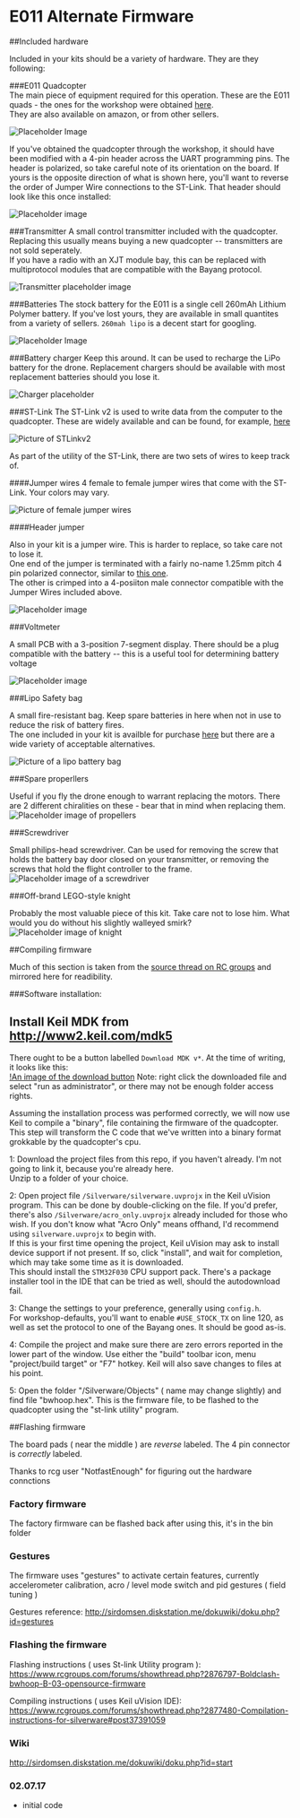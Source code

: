 # E011 Alternate Firmware

##Included hardware

Included in your kits should be a variety of hardware. They are they following:

###E011 Quadcopter  
The main piece of equipment required for this operation. These are the E011 quads - the ones for the workshop were obtained [here](https://www.banggood.com/Eachine-E011-Mini-2_4G-Headless-Mode-With-60000RPM-716-Coreless-Motor-Toy-Brick-RC-Quadcopter-RTF-p-1135724.html?rmmds=search).  
They are also available on amazon, or from other sellers.

![Placeholder Image](/images/placeholder.jpg)

If you've obtained the quadcopter through the workshop, it should have been modified with a 4-pin header across the UART programming pins. 
The header is polarized, so take careful note of its orientation on the board. If yours is the opposite direction of what is shown here, you'll want to reverse the order of Jumper Wire connections to the ST-Link.
That header should look like this once installed: 

![Placeholder image](/images/placeholder.jpg)

###Transmitter
A small control transmitter included with the quadcopter. Replacing this usually means buying a new quadcopter -- transmitters are not sold seperately.  
If you have a radio with an XJT module bay, this can be replaced with multiprotocol modules that are compatible with the Bayang protocol.

![Transmitter placeholder image](/images/placeholder.jpg)


###Batteries
The stock battery for the E011 is a single cell 260mAh Lithium Polymer battery. If you've lost yours, they are available in small quantites from a variety of sellers. `260mah lipo` is a decent start for googling.

![Placeholder Image](/images/placeholder.jpg)

###Battery charger
Keep this around. It can be used to recharge the LiPo battery for the drone.
Replacement chargers should be available with most replacement batteries should you lose it.

![Charger placeholder](/images/placeholder.jpg)

###ST-Link
The ST-Link v2 is used to write data from the computer to the quadcopter. These are widely available and can be found, for example, [here](https://www.ebay.com/sch/i.html?_from=R40&_trksid=p2380057.m570.l1313.TR12.TRC2.A0.H0.Xst-link.TRS0&_nkw=st-link&_sacat=0)

![Picture of STLinkv2](/images/st-link-v2-programmer-for-stm8-stm32.jpg)

As part of the utility of the ST-Link, there are two sets of wires to keep track of.

####Jumper wires
4 female to female jumper wires that come with the ST-Link. Your colors may vary.

![Picture of female jumper wires](/images/jumper-wires.jpg)

####Header jumper

Also in your kit is a jumper wire. This is harder to replace, so take care not to lose it.  
One end of the jumper is terminated with a fairly no-name 1.25mm pitch 4 pin polarized connector, similar to [this one](https://smile.amazon.com/1-25mm-Polarized-Connector-5-9inch-Skywalking/dp/B00HTIV6G8).  
The other is crimped into a 4-posiiton male connector compatible with the Jumper Wires included above.

![Placeholder image](/images/placeholder.jpg)

###Voltmeter

A small PCB with a 3-position 7-segment display. There should be a plug compatible with the battery -- this is a useful tool for determining battery voltage

![Placeholder image](/images/placeholder.jpg)

###Lipo Safety bag

A small fire-resistant bag. Keep spare batteries in here when not in use to reduce the risk of battery fires.  
The one included in your kit is availble for purchase [here](https://www.banggood.com/Realacc-New-Model-Lipo-Battery-Explosion-Proof-Bag-10x12cm-for-RC-Quadcopter-Battery-p-1054590.html?rmmds=myorder&cur_warehouse=CN) but there are a wide variety of acceptable alternatives.

![Picture of a lipo battery bag](/images/lipo-bag.jpg)

###Spare properllers

Useful if you fly the drone enough to warrant replacing the motors. There are 2 different chiralities on these - bear that in mind when replacing them.
![Placeholder image of propellers](/images/placeholder.jpg)

###Screwdriver

Small philips-head screwdriver. Can be used for removing the screw that holds the battery bay door closed on your transmitter, or removing the screws that hold the flight controller to the frame.
![Placeholder image of a screwdriver](/images/placeholder.jpg)

###Off-brand LEGO-style knight

Probably the most valuable piece of this kit. Take care not to lose him. What would you do without his slightly walleyed smirk?
![Placeholder image of knight](/images/placeholder.jpg)


##Compiling firmware

Much of this section is taken from the [source thread on RC groups](https://www.rcgroups.com/forums/showthread.php?2877480-Compilation-instructions-for-silverware#post37391059) and mirrored here for readibility.

###Software installation:

## Install Keil MDK from http://www2.keil.com/mdk5  

There ought to be a button labelled `Download MDK v*`. At the time of writing, it looks like this:  
[!An image of the download button](/images/download.png)
Note: right click the downloaded file and select "run as administrator", or there may not be enough folder access rights.


Assuming the installation process was performed correctly, we will now use Keil to compile a "binary", file containing the firmware of the quadcopter. This step will transform the C code that we've written into a binary format grokkable by the quadcopter's cpu.

1: Download the project files from this repo, if you haven't already. I'm not going to link it, because you're already here.  
Unzip to a folder of your choice.

2: Open project file `/Silverware/silverware.uvprojx` in the Keil uVision program. This can be done by double-clicking on the file. 
    If you'd prefer, there's also `/Silverware/acro_only.uvprojx` already included for those who wish. If you don't know what "Acro Only" means offhand, I'd recommend using `silverware.uvprojx` to begin with.  
If this is your first time opening the project, Keil uVision may ask to install device support if not present. If so, click "install", and wait for completion, which may take some time as it is downloaded.  
This should install the `STM32F030` CPU support pack. There's a package installer tool in the IDE that can be tried as well, should the autodownload fail.


3: Change the settings to your preference, generally using `config.h`.  
    For workshop-defaults, you'll want to enable `#USE_STOCK_TX` on line 120, as well as set the protocol to one of the Bayang ones. It should be good as-is.

4: Compile the project and make sure there are zero errors reported in the lower part of the window. Use either the "build" toolbar icon, menu "project/build target" or "F7" hotkey. Keil will also save changes to files at his point.

5: Open the folder "/Silverware/Objects" ( name may change slightly) and find file "bwhoop.hex". This is the firmware file, to be flashed to the quadcopter using the "st-link utility" program.

##Flashing firmware



The board pads ( near the middle ) are *reverse* labeled. The 4 pin connector is *correctly* labeled.

Thanks to rcg user "NotfastEnough" for figuring out the hardware connctions

### Factory firmware
The factory firmware can be flashed back after using this, it's in the bin folder

### Gestures
The firmware uses "gestures" to activate certain features, currently accelerometer calibration, acro / level mode switch and pid gestures ( field tuning )

Gestures reference:
http://sirdomsen.diskstation.me/dokuwiki/doku.php?id=gestures

### Flashing the firmware
Flashing instructions ( uses St-link Utility program ):
https://www.rcgroups.com/forums/showthread.php?2876797-Boldclash-bwhoop-B-03-opensource-firmware

Compiling instructions ( uses Keil uVision IDE):
https://www.rcgroups.com/forums/showthread.php?2877480-Compilation-instructions-for-silverware#post37391059


### Wiki
http://sirdomsen.diskstation.me/dokuwiki/doku.php?id=start


### 02.07.17
* initial code
